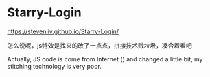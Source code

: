 # Starry-Login

https://steveniiv.github.io/Starry-Login/

怎么说呢，js特效是找来的改了一点点，拼接技术贼垃圾，凑合着看吧

Actually, JS code is come from Internet () and changed a little bit, my stitching technology is very poor. 

